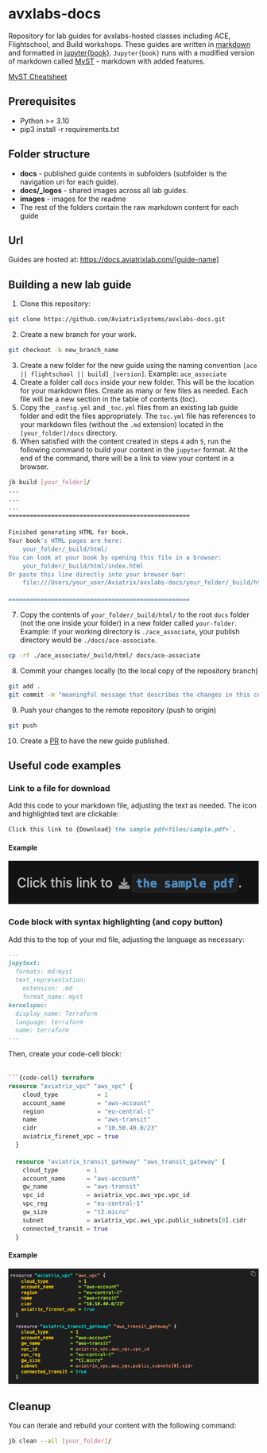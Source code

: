 # avxlabs-docs

Repository for lab guides for avxlabs-hosted classes including ACE, Flightschool, and Build workshops. These guides are written in [markdown](https://www.markdownguide.org/) and formatted in [jupyter{book}](https://jupyterbook.org/en/stable/intro.html). `Jupyter{book}` runs with a modified version of markdown called [MyST](https://jupyterbook.org/en/stable/content/myst.html) - markdown with added features.

[MyST Cheatsheet](https://jupyterbook.org/en/stable/reference/cheatsheet.html)

## Prerequisites

- Python >= 3.10
- pip3 install -r requirements.txt

## Folder structure

- **docs** - published guide contents in subfolders (subfolder is the navigation uri for each guide).
- **docs/_logos** - shared images across all lab guides.
- **images** - images for the readme
- The rest of the folders contain the raw markdown content for each guide

## Url

Guides are hosted at: https://docs.aviatrixlab.com/[guide-name]

## Building a new lab guide

1. Clone this repository:

```bash
git clone https://github.com/AviatrixSystems/avxlabs-docs.git
```

2. Create a new branch for your work.

```bash
git checkout -b new_branch_name
```

3. Create a new folder for the new guide using the naming convention `[ace || flightschool || build]_[version]`. Example: `ace_associate`
4. Create a folder call `docs` inside your new folder. This will be the location for your markdown files. Create as many or few files as needed. Each file will be a new section in the table of contents (toc).
5. Copy the `_config.yml` and `_toc.yml` files from an existing lab guide folder and edit the files appropriately. The `toc.yml` file has references to your markdown files (without the `.md` extension) located in the `[your_folder]/docs` directory.
6. When satisfied with the content created in steps `4` adn `5`, run the following command to build your content in the `jupyter` format. At the end of the command, there will be a link to view your content in a browser.

```bash
jb build [your_folder]/
...
...
...
===================================================

Finished generating HTML for book.
Your book's HTML pages are here:
    your_folder/_build/html/
You can look at your book by opening this file in a browser:
    your_folder/_build/html/index.html
Or paste this line directly into your browser bar:
    file:///Users/your_user/Aviatrix/avxlabs-docs/your_folder/_build/html/index.html

===================================================
```

7. Copy the contents of `your_folder/_build/html/` to the root `docs` folder (not the one inside your folder) in a new folder called `your-folder`. Example: if your working directory is `./ace_associate`, your publish directory would be `./docs/ace-associate`.

```bash
cp -rf ./ace_associate/_build/html/ docs/ace-associate
```

8. Commit your changes locally (to the local copy of the repository branch)

```bash
git add .
git commit -m "meaningful message that describes the changes in this commit"
```

9. Push your changes to the remote repository (push to origin)

```bash
git push
```

10. Create a [PR](https://docs.github.com/en/pull-requests/collaborating-with-pull-requests/proposing-changes-to-your-work-with-pull-requests/creating-a-pull-request) to have the new guide published.

## Useful code examples

### Link to a file for download

Add this code to your markdown file, adjusting the text as needed. The icon and highlighted text are clickable:

```markdown
Click this link to {Download}`the sample pdf<files/sample.pdf>`.
```

#### Example

![File Download](images/file_download_link.png)

### Code block with syntax highlighting (and copy button)

Add this to the top of your md file, adjusting the language as necessary:

```markdown
---
jupytext:
  formats: md:myst
  text_representation:
    extension: .md
    format_name: myst
kernelspec:
  display_name: Terraform
  language: terraform
  name: terraform
---
```

Then, create your code-cell block:

```terraform

```{code-cell} terraform
resource "aviatrix_vpc" "aws_vpc" {
    cloud_type           = 1
    account_name         = "aws-account"
    region               = "eu-central-1"
    name                 = "aws-transit"
    cidr                 = "10.50.40.0/23"
    aviatrix_firenet_vpc = true
  }

  resource "aviatrix_transit_gateway" "aws_transit_gateway" {
    cloud_type        = 1
    account_name      = "aws-account"
    gw_name           = "aws-transit"
    vpc_id            = aviatrix_vpc.aws_vpc.vpc_id
    vpc_reg           = "eu-central-1"
    gw_size           = "t2.micro"
    subnet            = aviatrix_vpc.aws_vpc.public_subnets[0].cidr
    connected_transit = true
  }
```

#### Example

![Syntax Highlighting](images/syntax_highlighting.png)

## Cleanup

You can iterate and rebuild your content with the following command:

```bash
jb clean --all [your_folder]/
```
